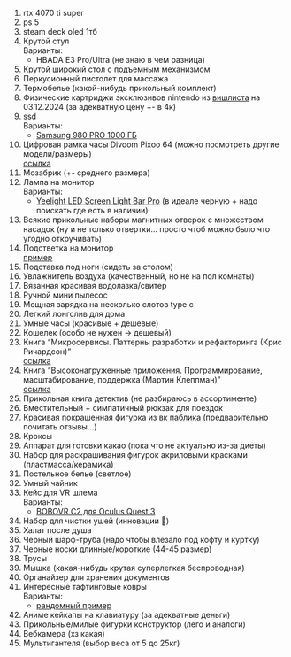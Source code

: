1. rtx 4070 ti super
2. ps 5
3. steam deck oled 1тб
4. Крутой стул <br>
   Варианты:
   - HBADA E3 Pro/Ultra (не знаю в чем разница)
5. Крутой широкий стол с подъемным механизмом
6. Перкусионный пистолет для массажа
7. Термобелье (какой-нибудь прикольный комплект)
8. Физические картриджи эксклюзивов nintendo из [вишлиста](https://www.nintendo.com/us/wish-list/share/#skus=7100072954,7100068688,7100084618,7100001801,7100059862,7100058660,7100020033,7100005308,7500030669,7100046189,7100057921,7100044642,7100063709,7100042924,7100046405,7100019188&date=1733225129000) на 03.12.2024 (за адекватную цену +- в 4к)
9. ssd <br>
   Варианты:
   - [Samsung 980 PRO 1000 ГБ](https://market.yandex.ru/product--tverdotelnyi-nakopitel-samsung-980-pro-1-tb-m-2-mz-v8p1t0bw/1787780796?cpa=1&sku=839555011)
10. Цифровая рамка часы Divoom Pixoo 64 (можно посмотреть другие модели/размеры) <br>
   [ссылка](https://market.yandex.ru/product--tsifrovaia-ramka-chasy-divoom-pixoo-64/1751358287?sku=101733871548&uniqueId=800952&do-waremd5=ChRHQGUTyq_pRNgpvhyD8Q)
11. Мозабрик (+- среднего размера)
12. Лампа на монитор <br>
    Варианты:
    - [Yeelight LED Screen Light Bar Pro](https://market.yandex.ru/product--lampa-ofisnaia-svetodiodnaia-yeelight-led-screen-light-bar-pro-yltd003-10-vt/1660977226) (в идеале черную + надо поискать где есть в наличии)
12. Всякие прикольные наборы магнитных отверок с множеством насадок (ну и не только отвертки... просто чтоб можно было что угодно откручивать)
13. Подстветка на монитор <br>
    [пример](https://market.yandex.ru/product--ambilight-podsvetka-dlia-monitora-24-diuima-skydimo/1940477450?sku=102412070579&uniqueId=67996566&do-waremd5=vE2x4lNW8VjlQHRQOOCDNQ)
14. Подставка под ноги (сидеть за столом)
15. Увлажнитель воздуха (качественный, но не на пол комнаты)
16. Вязанная красивая водолазка/свитер
17. Ручной мини пылесос
18. Мощная зарядка на несколько слотов type c
19. Легкий лонгслив для дома
20. Умные часы (красивые + дешевые)
21. Кошелек (особо не нужен -> дешевый)
22. Книга “Микросервисы. Паттерны разработки и рефакторинга (Крис Ричардсон)” <br>
    [ссылка](https://market.yandex.ru/product--mikroservisy-patterny-razrabotki-i-refaktoringa/1781332279?sku=676794074&do-waremd5=3zeky0y9pSeyjIaZW3t7RQ&uniqueId=749016)
23. Книга “Высоконагруженные приложения. Программирование, масштабирование, поддержка (Мартин Клеппман)” <br>
    [ссылка](https://market.yandex.ru/product--vysokonagruzhennye-prilozheniia-programmirovanie-masshtabirovanie-podderzhka/1787877011?sku=560312115&do-waremd5=VeFiA09TqsJJgyt7sCuc1Q&uniqueId=54572057)
24. Прикольная книга детектив (не разбираюсь в ассортименте)
25. Вместительный + симпатичный рюкзак для поездок
26. Красивая покрашенная фигурка из [вк паблика](https://vk.com/genshinimpactfigure) (предварительно почитать отзывы...)
27. Кроксы
28. Аппарат для готовки какао (пока что не актуально из-за диеты)
29. Набор для раскрашивания фигурок акриловыми красками (пластмасса/керамика)
30. Постельное белье (светлое)
31. Умный чайник
32. Кейс для VR шлема <br>
    Варианты:
    - [BOBOVR C2 для Oculus Quest 3](https://portal-shop.com/catalog/vr_aksessuary/keysy_i_sumki/912/)
33. Набор для чистки ушей (инновации 🤔)
34. Халат после душа
35. Черный шарф-труба (надо чтобы влезало под кофту и куртку)
36. Черные носки длинные/короткие (44-45 размер)
37. Трусы
38. Мышка (какая-нибудь крутая суперлегкая беспроводная)
39. Органайзер для хранения документов
40. Интересные тафтинговые ковры <br>
    Варианты:
    - [рандомный пример](https://market.yandex.ru/product--rs551/1831452050?glfilter=23674610%3A1.5~1.5_101984799463&glfilter=23679910%3A1~1_101984799463&cpa=1&cpc=dSUerU0CUsiYeNvhX2Ao_QBigzkR7-vqLOg4lVBYCp1lmpiSqjYwWLAnqvKJQ0DB2A7UTEsRdURiVxSWfcx0OWohwvY1FKlt_IezPHfcPc56EhUFi-jIsUX8X20o_5DBE8AbcpOd3Synr4T4jn0OxeJAD1JD_ZhrM8v2j08fSFauMNx6E-pJ5kqHwkxMa13jXYqZ1fgQL3Qooy8ywz-XI3HM5Cjlojy3Qrzf4UOmxed-E-z_OGh7Xe12JgzyrJEhukg7VTvhfGJ-1Id08pWKVA%2C%2C&sku=101984799463&offerid=wuJuz3DXU_EP-_3LETYmCw)
41. Аниме кейкапы на клавиатуру (за адекватные деньги)
42. Прикольные/милые фигурки конструктор (лего и аналоги)
43. Вебкамера (хз какая)
44. Мультигантеля (выбор веса от 5 до 25кг)
